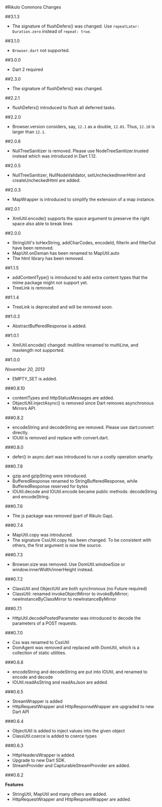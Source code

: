#Rikulo Commons Changes

##3.1.3

* The signature of flushDefers() was changed. Use `repeatLater: Duration.zero` instead of `repeat: true`.

##3.1.0

* `Browser.dart` not supported.

##3.0.0

* Dart 2 required

##2.3.0

* The signature of flushDefers() was changed.

##2.2.1

* flushDefers() introduced to flush all deferred tasks.

##2.2.0

* Browser.version considers, say, `12.1` as a double, `12.01`. Thus, `12.10` is larger than `12.1`.

##2.0.6

* NullTreeSanitizer is removed. Please use NodeTreeSanitizer.trusted instead which was introduced in Dart 1.12.

##2.0.5

* NullTreeSanitizer, NullNodeValidator, setUncheckedInnerHtml and createUncheckedHtml are added.

##2.0.3

* MapWrapper is introduced to simplify the extension of a map instance.

##2.0.1

* XmlUtil.encode() supports the space argument to preserve the right space also able to break lines

##2.0.0

* StringUtil's toHexString, addCharCodes, encodeId, filterIn and filterOut have been removed.
* MapUtil.onDeman has been renamed to MapUtil.auto
* The html library has been removed.

##1.1.5

* addContentType() is introduced to add extra content types that the mime package might not support yet.
* TreeLink is removed.

##1.1.4

* TreeLink is deprecated and will be removed soon.

##1.0.3

* AbstractBufferedResponse is added.

##1.0.1

* XmlUtil.encode() changed: multiline renamed to multiLine, and maxlength not supported.

##1.0.0

*November 20, 2013*

* EMPTY_SET is added.

###0.8.10

* contentTypes and httpStatusMessages are added.
* ObjectUtil.injectAsync() is removed since Dart removes asynchronous Mirrors API.

###0.8.2

* encodeString and decodeString are removed. Please use dart:convert directly.
* IOUtil is removed and replace with convert.dart.

###0.8.0

* defer() in async.dart was introduced to run a costly operation smartly.

###0.7.8

* gzip and gzipString were introduced.
* BufferedResponse renamed to StringBufferedResponse, while BufferedResponse reserved for bytes
* IOUtil.decode and IOUtil.encode became public methods: decodeString and encodeString.

###0.7.6

* The js package was removed (part of Rikulo Gap).

###0.7.4

* MapUtil.copy was introduced.
* The signature CssUtil.copy has been changed. To be consistent with others, the first argument is now the source.

###0.7.3

* Browser.size was removed. Use DomUtil.windowSize or window.innerWidth/innerHeight instead.

###0.7.2

* ClassUtil and ObjectUtil are both synchronous (no Future required)
* ClassUtil: renamed invokeObjectMirror to invokeByMirror; newInstanceByClassMirror to newInstanceByMirror

###0.7.1

* HttpUtil.decodePostedParameter was introduced to decode the parameters of a POST requests.

###0.7.0

* Css was renamed to CssUtil
* DomAgent was removed and replaced with DomUtil, which is a collection of static utilities.

###0.6.8

* encodeString and decodeString are put into IOUtil, and renamed to encode and decode
* IOUtil.readAsString and readAsJson are added.

###0.6.5

* StreamWrapper is added
* HttpRequestWrapper and HttpResponseWrapper are upgraded to new Dart API

###0.6.4

* ObjectUtil is added to inject values into the given object
* ClassUtil.coerce is added to coerce types

###0.6.3

* HttpHeadersWrapper is added.
* Upgrade to new Dart SDK.
* StreamProvider and CapturableStreamProvider are added.

###0.6.2

**Features**

* StringUtil, MapUtil and many others are added.
* HttpRequestWrapper and HttpRespnseWrapper are added.
